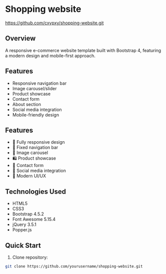 # Shopping website
https://github.com/cxypxy/shopping-website.git
## Overview
A responsive e-commerce website template built with Bootstrap 4, featuring a modern design and mobile-first approach.

## Features

- Responsive navigation bar
- Image carousel/slider
- Product showcase
- Contact form
- About section
- Social media integration
- Mobile-friendly design

## Features
- 📱 Fully responsive design
- 🎯 Fixed navigation bar
- 🎠 Image carousel
- 🛍️ Product showcase
- 📝 Contact form
- 🔗 Social media integration
- 🎨 Modern UI/UX

## Technologies Used

- HTML5
- CSS3
- Bootstrap 4.5.2
- Font Awesome 5.15.4
- jQuery 3.5.1
- Popper.js


## Quick Start
1. Clone repository:
```bash
git clone https://github.com/yourusername/shopping-website.git
